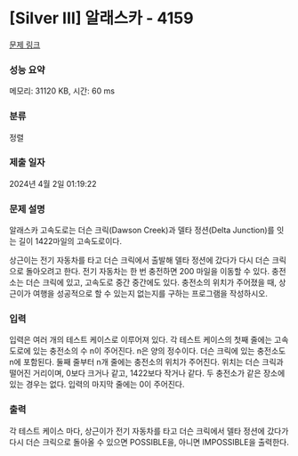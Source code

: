# [Silver III] 알래스카 - 4159 

[문제 링크](https://www.acmicpc.net/problem/4159) 

### 성능 요약

메모리: 31120 KB, 시간: 60 ms

### 분류

정렬

### 제출 일자

2024년 4월 2일 01:19:22

### 문제 설명

<p>알래스카 고속도로는 더슨 크릭(Dawson Creek)과 델타 정션(Delta Junction)를 잇는 길이 1422마일의 고속도로이다.</p>

<p>상근이는 전기 자동차를 타고 더슨 크릭에서 출발해 델타 정션에 갔다가 다시 더슨 크릭으로 돌아오려고 한다. 전기 자동차는 한 번 충전하면 200 마일을 이동할 수 있다. 충전소는 더슨 크릭에 있고, 고속도로 중간 중간에도 있다. 충전소의 위치가 주어졌을 때, 상근이가 여행을 성공적으로 할 수 있는지 없는지를 구하는 프로그램을 작성하시오.</p>

### 입력 

 <p>입력은 여러 개의 테스트 케이스로 이루어져 있다. 각 테스트 케이스의 첫째 줄에는 고속도로에 있는 충전소의 수 n이 주어진다. n은 양의 정수이다. 더슨 크릭에 있는 충전소도 n에 포함된다. 둘째 줄부터 n개 줄에는 충전소의 위치가 주어진다. 위치는 더슨 크릭과 떨어진 거리이며, 0보다 크거나 같고, 1422보다 작거나 같다. 두 충전소가 같은 장소에 있는 경우는 없다. 입력의 마지막 줄에는 0이 주어진다.</p>

### 출력 

 <p>각 테스트 케이스 마다, 상근이가 전기 자동차를 타고 더슨 크릭에서 델타 정션에 갔다가 다시 더슨 크릭으로 돌아올 수 있으면 POSSIBLE을, 아니면 IMPOSSIBLE을 출력한다.</p>

